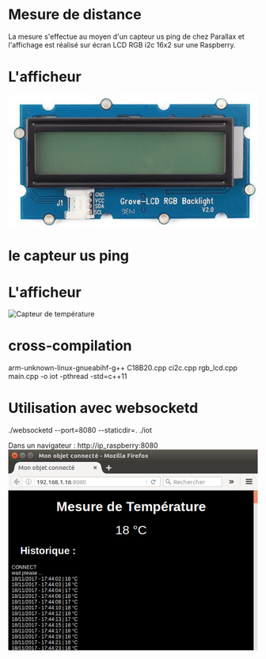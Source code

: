 # Mesure de distance 

La mesure s'effectue au moyen d'un capteur us ping de chez Parallax et l'affichage est réalisé sur écran LCD RGB i2c 16x2 sur une Raspberry.

# L'afficheur
![Afficheur](lcd-2x16-i2c.jpg)

# le capteur us ping
# L'afficheur
![Capteur de température](https://www.dfrobot.com/wiki/images/7/77/18B20_Temerature_Sensor.png)

# cross-compilation
arm-unknown-linux-gnueabihf-g++ C18B20.cpp ci2c.cpp rgb_lcd.cpp main.cpp -o iot -pthread -std=c++11

# Utilisation avec websocketd
./websocketd --port=8080 --staticdir=. ./iot

Dans un navigateur : http://ip_raspberry:8080
![Websocket](websocketd2.png)

